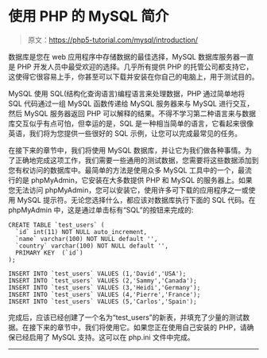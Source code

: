 # 使用 PHP 的 MySQL 简介

> 原文：<https://php5-tutorial.com/mysql/introduction/>

数据库是您在 web 应用程序中存储数据的最佳选择，MySQL 数据库服务器一直是 PHP 开发人员中最受欢迎的选择。几乎所有提供 PHP 的托管公司都支持它，这使得它很容易上手，你甚至可以下载并安装在你自己的电脑上，用于测试目的。

MySQL 使用 SQL(结构化查询语言)编程语言来处理数据，PHP 通过简单地将 SQL 代码通过一组 MySQL 函数传递给 MySQL 服务器来与 MySQL 进行交互，然后 MySQL 服务器返回 PHP 可以解释的结果。不得不学习第二种语言来与数据库交互似乎有点可怕，但幸运的是，SQL 是一种相当简单的语言，它看起来很像英语，我们将为您提供一些很好的 SQL 示例，让您可以完成最常见的任务。

在接下来的章节中，我们将使用 MySQL 数据库，并让它为我们做各种事情。为了正确地完成这项工作，我们需要一些通用的测试数据，您需要将这些数据添加到您有权访问的数据库中。最简单的方法是使用众多 MySQL 工具中的一个，最流行的是 phpMyAdmin，它安装在大多数提供 PHP 和 MySQL 的服务器上。如果您无法访问 phpMyAdmin，您可以安装它，使用许多可下载的应用程序之一或使用 MySQL 提示符。无论您选择什么，都应该对数据库执行下面的 SQL 代码。在 phpMyAdmin 中，这是通过单击标有“SQL”的按钮来完成的:

```
CREATE TABLE `test_users` (
  `id` int(11) NOT NULL auto_increment,
  `name` varchar(100) NOT NULL default '',
  `country` varchar(100) NOT NULL default '',
  PRIMARY KEY  (`id`)
); 

INSERT INTO `test_users` VALUES (1,'David','USA');
INSERT INTO `test_users` VALUES (2,'Sammy','Canada');
INSERT INTO `test_users` VALUES (3,'Heidi','Germany');
INSERT INTO `test_users` VALUES (4,'Pierre','France');
INSERT INTO `test_users` VALUES (5,'Carlos','Spain');
```

完成后，应该已经创建了一个名为“test_users”的新表，并填充了少量的测试数据。在接下来的章节中，我们将使用它。如果您正在使用自己安装的 PHP，请确保已经启用了 MySQL 支持。这可以在 php.ini 文件中完成。

* * *